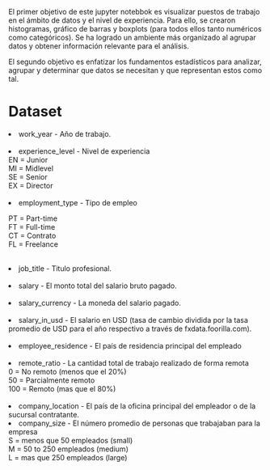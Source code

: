 
<p>El primer objetivo de este jupyter notebbok es visualizar puestos de trabajo en el ámbito de datos y el nivel de experiencia. Para ello, se crearon histogramas, gráfico de barras y boxplots (para todos ellos tanto numéricos como categóricos). Se ha logrado un ambiente más organizado al agrupar datos y obtener información relevante para el análisis.

El segundo objetivo es enfatizar los fundamentos estadísticos para analizar, agrupar y determinar que datos se necesitan y que representan estos como tal.</p>

<h1>Dataset</h1>

<li>work_year - Año de trabajo.</li>
<br>
<li>experience_level - Nivel de experiencia</li>
    EN =  Junior <br>
    MI = Midlevel <br>
    SE = Senior <br>
    EX = Director <br>

<br>

<li>employment_type - Tipo de empleo</li>

PT = Part-time<br>
FT = Full-time<br>
CT = Contrato<br>
FL = Freelance<br>

<br>

<li>job_title - Titulo profesional.</li>
<br>
<li>salary - El monto total del salario bruto pagado.</li>
<br>
<li>salary_currency - La moneda del salario pagado.</li>
<br>
<li>salary_in_usd - El salario en USD (tasa de cambio dividida por la tasa promedio de USD para el año respectivo a través de fxdata.foorilla.com).</li>
<br>
<li>employee_residence - El país de residencia principal del empleado</li>
<br>
<li>remote_ratio - La cantidad total de trabajo realizado de forma remota</li>
0 = No remoto (menos que el  20%)<br>
50 = Parcialmente remoto<br>
100 = Remoto (mas que el 80%)<br>
<br>
<li>company_location - El país de la oficina principal del empleador o de la sucursal contratante.</li>

<li>company_size - El número promedio de personas que trabajaban para la empresa</li>
S = menos que 50 empleados (small)<br>
M = 50 to 250 empleados (medium)<br>
L = mas que 250 empleados (large)<br>
